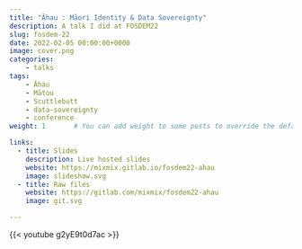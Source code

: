 ```yaml
---
title: "Āhau : Māori Identity & Data Sovereignty"
description: A talk I did at FOSDEM22
slug: fosdem-22
date: 2022-02-05 00:00:00+0000
image: cover.png
categories:
    - talks
tags:
    - Āhau
    - Mātou
    - Scuttlebutt
    - data-sovereignty
    - conference
weight: 1       # You can add weight to some posts to override the default sorting (date descending)

links:
  - title: Slides
    description: Live hosted slides
    website: https://mixmix.gitlab.io/fosdem22-ahau
    image: slideshow.svg
  - title: Raw files
    website: https://gitlab.com/mixmix/fosdem22-ahau
    image: git.svg

---
```


{{< youtube g2yE9t0d7ac >}}

